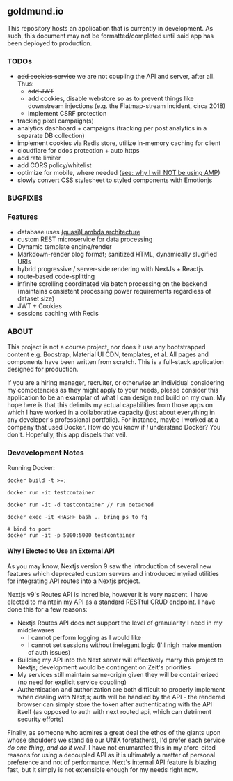 ## goldmund.io
This repository hosts an application that is currently in development. As such, this document may not be formatted/completed until said
app has been deployed to production.

### TODOs
 - ~~add cookies service~~ we are not coupling the API and server, after all. Thus:
    * ~~add JWT~~
    * add cookies, disable webstore so as to prevent things like downstream injections (e.g. the Flatmap-stream incident, circa 2018)
    * implement CSRF protection
 - tracking pixel campaign(s)
 - analytics dashboard + campaigns (tracking per post analytics in a separate DB collection)
 - implement cookies via Redis store, utilize in-memory caching for client
 - cloudflare for ddos protection + auto https
 - add rate limiter
 - add CORS policy/whitelist
 - optimize for mobile, where needed ([see: why I will NOT be using AMP](https://medium.com/@danbuben/why-amp-is-bad-for-your-site-and-for-the-web-e4d060a4ff31))
 - slowly convert CSS stylesheet to styled components with Emotionjs
 
### BUGFIXES

### Features
  - database uses [(quasi)Lambda architecture](https://en.wikipedia.org/wiki/Lambda_architecture)
  - custom REST microservice for data processing
  - Dynamic template engine/render
  - Markdown-render blog format; sanitized HTML, dynamically slugified URIs
  - hybrid progressive / server-side rendering with NextJs + Reactjs
  - route-based code-splitting
  - infinite scrolling coordinated via batch processing on the backend (maintains consistent processing power requirements regardless of dataset size)
  - JWT + Cookies 
  - sessions caching with Redis

### ABOUT

This project is not a course project, nor does it use any bootstrapped content e.g. Boostrap, Material UI CDN, templates, et al. All pages and components have been written from scratch. This is a full-stack application designed for production.

If you are a hiring manager, recruiter, or otherwise an individual considering my competencies as they might apply
to your needs, please consider this application to be an examplar of what I can design and build on my own. My hope here is that this delimits my actual capabilities from those apps on which I have worked in a collaborative capacity (just about everything in any developer's professional portfolio). For instance, maybe I worked at a company that used Docker. How do you know if *I* understand Docker? You don't. Hopefully, this app dispels that veil.


### Devevelopment Notes
Running Docker:
```
docker build -t >=;

docker run -it testcontainer

docker run -it -d testcontainer // run detached

docker exec -it <HASH> bash .. bring ps to fg

# bind to port
docker run -it -p 5000:5000 testcontainer
```

#### Why I Elected to Use an External API
As you may know, Nextjs version 9 saw the introduction of several new features which deprecated custom servers and introduced myriad utilities for integrating API routes into a Nextjs project.

Nextjs v9's Routes API is incredible, however it is very nascent. I have elected to maintain my API as a standard RESTful CRUD endpoint. I have done this for a few reasons:
 - Nextjs Routes API does not support the level of granularity I need in my middlewares
   * I cannot perform logging as I would like
   * I cannot set sessions without inelegant logic (I'll nigh make mention of auth issues)
 - Building my API into the Next server will effectively marry this project to Nextjs; development would be contingent on Zeit's priorities
 - My services still maintain same-origin given they will be containerized (no need for explicit service coupling)
 - Authentication and authorization are both difficult to properly implement when dealing with Nextjs; auth will be handled by the API - the rendered browser can simply store the token after authenticating with the API itself (as opposed to auth with next routed api, which can detriment security efforts)
 
 Finally, as someone who admires a great deal the ethos of the giants upon whose shoulders we stand (ie our UNIX forefathers), I'd prefer each service *do one thing, and do it well*. I have not enumarated this in my afore-cited reasons for using a decoupled API as it is ultimately a matter of personal preference and not of performance. Next's internal API feature is blazing fast, but it simply is not extensible enough for my needs right now.

```

